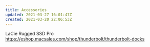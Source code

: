 ```yaml
---
title: Accessories
updated: 2021-03-27 16:01:47Z
created: 2021-03-20 22:06:53Z
---
```


LaCie Rugged SSD Pro
https://eshop.macsales.com/shop/thunderbolt/thunderbolt-docks